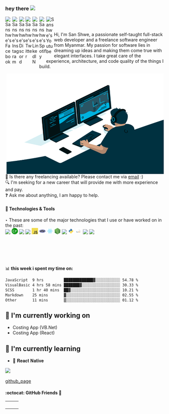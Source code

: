 ### hey there <img src="https://media.giphy.com/media/hvRJCLFzcasrR4ia7z/giphy.gif" width="25">  

<a href="https://www.instagram.com/_sanshwe_/">
  <img align="left" alt="Sanshwe's Facebook" width="22px" src="https://camo.githubusercontent.com/8f245234577766478eaf3ee72b0615e99bb9ef3eaa56e1c37f75692811181d5c/68747470733a2f2f6564656e742e6769746875622e696f2f537570657254696e7949636f6e732f696d616765732f7376672f66616365626f6f6b2e737667" />
</a>
<a href="https://www.instagram.com/sanshwe330/">
  <img align="left" alt="Sanshwe's Instagram" width="22px" src="https://raw.githubusercontent.com/hussainweb/hussainweb/main/icons/instagram.png" />
</a>
<a href="https://discordapp.com/users/635485461346910258">
  <img align="left" alt="Sanshwe's Discord" width="20" src="https://raw.githubusercontent.com/peterthehan/peterthehan/master/assets/discord.svg" />
</a>
<a href="https://twitter.com/@_sanshwe_">
  <img align="left" alt="Sanshwe's Twitter" width="22px" src="https://camo.githubusercontent.com/35b0b8bfbd8840f35607fb56ad0a139047fd5d6e09ceb060c5c6f0a5abd1044c/68747470733a2f2f6564656e742e6769746875622e696f2f537570657254696e7949636f6e732f696d616765732f7376672f747769747465722e737667" />
</a>
<a href="https://www.linkedin.com/in/san-shwe-19a767233/">
  <img align="left" alt="Sanshwe's LinkedIN" width="22px" src="https://raw.githubusercontent.com/peterthehan/peterthehan/master/assets/linkedin.svg" />
</a>
<a href="https://avatars.githubusercontent.com/u/251374?s=200&v=4">
  <img align="left" alt="Sanshwe's Spotify" width="22px" src="https://camo.githubusercontent.com/15d4e1b8bf3ed25b7131cc93f248f86cc42deaf9e19fdb61aa1ba3b46e0400a5/68747470733a2f2f6564656e742e6769746875622e696f2f537570657254696e7949636f6e732f696d616765732f7376672f73706f746966792e737667" />
</a>

<a href="https://www.youtube.com/channel/UCkVQFqUEYM-_rH89fWOa2XA">
  <img align="left" alt="Sanshwe's Youtube" width="25px" src="https://www.svgrepo.com/show/13671/youtube.svg" />
</a>
<br /><br />

Hi, I'm San Shwe, a passionate self-taught full-stack web developer and a freelance software engineer from Myanmar. My passion for software lies in dreaming up ideas and making them come true with elegant interfaces. I take great care of the experience, architecture, and code quality of the things I build.

<!-- i am also an open-source enthusiast and maintainer. i learned a lot from the open-source community and i love how collaboration and knowledge sharing happened through open-source. -->


  <img align="right" alt="GIF" src="https://github.com/San-Shwe/San-Shwe/blob/main/img/code.gif" width="500" height="320" />
 
  
💼 Is there any freelancing available? Please contact me via <a href="mailto:sanshwe330@gmail.com?">email</a> :)  
🔍 I'm seeking for a new career that will provide me with more experience and pay.  
❓ Ask me about anything, I am happy to help.  

#### 🔧 Technologies & Tools    
‣ These are some of the major technologies that I use or have worked on in the past:   
<code><img height="20" src="https://upload.wikimedia.org/wikipedia/commons/thumb/4/40/VB.NET_Logo.svg/768px-VB.NET_Logo.svg.png"></code>
<code><img height="20" src="https://raw.githubusercontent.com/github/explore/80688e429a7d4ef2fca1e82350fe8e3517d3494d/topics/csharp/csharp.png"></code>
<code><img height="20" src="https://camo.githubusercontent.com/72e5df59529a42423d671ba4c02bfb327d917517bfff18595c5e5dc17a5abece/68747470733a2f2f6564656e742e6769746875622e696f2f537570657254696e7949636f6e732f696d616765732f7376672f68746d6c352e737667"></code>
<code><img height="20" src="https://camo.githubusercontent.com/b788527f604d8e727fcc90d721984125bced85c8a1c9f8da69c6c4a3e51df3c5/68747470733a2f2f6564656e742e6769746875622e696f2f537570657254696e7949636f6e732f696d616765732f7376672f637373332e737667"></code>
<code><img height="20" src="https://raw.githubusercontent.com/github/explore/80688e429a7d4ef2fca1e82350fe8e3517d3494d/topics/javascript/javascript.png"></code>
<code><img height="20" src="https://raw.githubusercontent.com/github/explore/80688e429a7d4ef2fca1e82350fe8e3517d3494d/topics/php/php.png"></code>
<code><img height="20" src="https://raw.githubusercontent.com/github/explore/80688e429a7d4ef2fca1e82350fe8e3517d3494d/topics/react/react.png"></code>
<code><img height="20" src="https://raw.githubusercontent.com/github/explore/80688e429a7d4ef2fca1e82350fe8e3517d3494d/topics/nodejs/nodejs.png"></code>
<code><img height="20" src="https://camo.githubusercontent.com/9ebde7ca22ab3f3b4bf92d2743804ab9e581e413a16cdf3626c2092e69967d80/68747470733a2f2f63646e2e6a7364656c6976722e6e65742f67682f64657669636f6e732f64657669636f6e2f69636f6e732f6d6f6e676f64622f6d6f6e676f64622d6f726967696e616c2e737667"></code>
<code><img height="20" src="https://raw.githubusercontent.com/github/explore/80688e429a7d4ef2fca1e82350fe8e3517d3494d/topics/python/python.png"></code>
<code><img height="20" src="https://raw.githubusercontent.com/github/explore/80688e429a7d4ef2fca1e82350fe8e3517d3494d/topics/mysql/mysql.png"></code>
<code><img height="20" src="https://camo.githubusercontent.com/a7628672dbfd8720309680580dbfe8aff1d12a1bb2397b5c36cd10a56e08adf7/68747470733a2f2f6564656e742e6769746875622e696f2f537570657254696e7949636f6e732f696d616765732f7376672f6769742e737667"></code>
<code><img height="20" src="https://upload.wikimedia.org/wikipedia/commons/thumb/f/f1/Microsoft_Office_Access_%282019-present%29.svg/2097px-Microsoft_Office_Access_%282019-present%29.svg.png"></code>

<br /><br /><br /><br />

📊 **this week i spent my time on:**
<!-- START_SECTION:waka -->
```text
JavaScript  9 hrs         █████████████▓░░░░░░░░░░░ 54.78 % 
VisualBasic 4 hrs 58 mins ███████▓░░░░░░░░░░░░░░░░░ 30.33 % 
SCSS        1 hr 40 mins  ██▓░░░░░░░░░░░░░░░░░░░░░░ 10.21 % 
Markdown    25 mins       ▓░░░░░░░░░░░░░░░░░░░░░░░░ 02.55 % 
Other       11 mins       ▒░░░░░░░░░░░░░░░░░░░░░░░░ 01.12 % 
```
<!-- END_SECTION:waka -->

<!-- if you like what i do, maybe consider buying me a coffee/tea 🥺👉👈 -->

<!-- <a href="https://www.buymeacoffee.com/abhisheknaiidu" target="_blank"><img src="https://cdn.buymeacoffee.com/buttons/v2/default-red.png" alt="Buy Me A Coffee" width="150" ></a> -->

<!-- 🚧 **my todoist stats:** -->
<!-- TODO-IST:START -->
<!-- 🏆  7,995 Karma Points           
🌸  Completed 0 tasks today           
✅  Completed 673 tasks so far           
⏳  Longest streak is 10 days -->
<!-- TODO-IST:END -->
<!-- - 🌱 &nbsp;I’m currently learning React -->
## 🔭 I'm currently working on

- Costing App (VB.Net)
- Costing App (React)


## 🌱 I'm currently learning

- 📱 𝐑𝐞𝐚𝐜𝐭 𝐍𝐚𝐭𝐢𝐯𝐞

![](https://visitor-badge.glitch.me/badge?page_id=San-Shwe.San-Shwe)


[github_page](https://san-shwe.github.io/financial-calculator/)

#### :octocat: GitHub Friends 🤝 	
<table>
  <tr>
    <td align="center"><a href="https://github.com/hanpainghtoo"><kbd><img src="https://avatars.githubusercontent.com/u/89374878?v=4" width="40px;" alt=""/></kbd></td>
    <td align="center"><a href="https://github.com/LynnLattYati"><kbd><img src="https://avatars.githubusercontent.com/u/108814689?v=4" width="40px;" alt=""/></kbd></td>
    <td align="center"><a href="https://github.com/Toshikiyk"><kbd><img src="https://avatars.githubusercontent.com/u/75468942?v=4" width="40px;" alt=""/></kbd></td>
  </tr>
</table>
